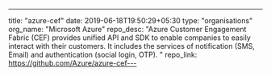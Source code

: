 ---
title: "azure-cef"
date: 2019-06-18T19:50:29+05:30
type: "organisations"
org_name: "Microsoft Azure"
repo_desc: "Azure Customer Engagement Fabric (CEF) provides unified API and SDK to enable companies to easily interact with their customers. It includes the services of notification (SMS, Email) and authentication (social login, OTP). "
repo_link: https://github.com/Azure/azure-cef---